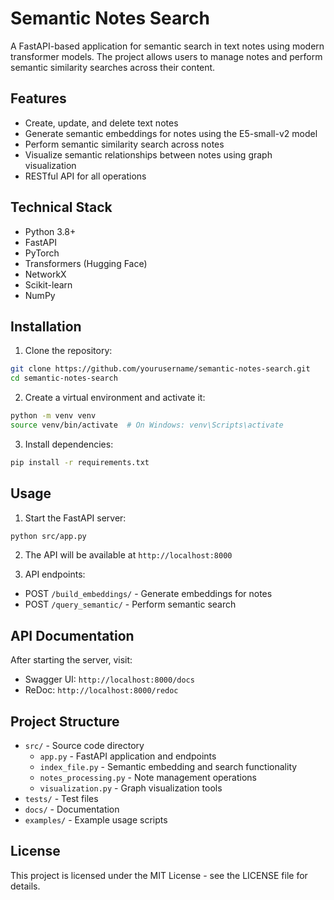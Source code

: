 # Semantic Notes Search

A FastAPI-based application for semantic search in text notes using modern transformer models. The project allows users to manage notes and perform semantic similarity searches across their content.

## Features

- Create, update, and delete text notes
- Generate semantic embeddings for notes using the E5-small-v2 model
- Perform semantic similarity search across notes
- Visualize semantic relationships between notes using graph visualization
- RESTful API for all operations

## Technical Stack

- Python 3.8+
- FastAPI
- PyTorch
- Transformers (Hugging Face)
- NetworkX
- Scikit-learn
- NumPy

## Installation

1. Clone the repository:
```bash
git clone https://github.com/yourusername/semantic-notes-search.git
cd semantic-notes-search
```

2. Create a virtual environment and activate it:
```bash
python -m venv venv
source venv/bin/activate  # On Windows: venv\Scripts\activate
```

3. Install dependencies:
```bash
pip install -r requirements.txt
```

## Usage

1. Start the FastAPI server:
```bash
python src/app.py
```

2. The API will be available at `http://localhost:8000`

3. API endpoints:
- POST `/build_embeddings/` - Generate embeddings for notes
- POST `/query_semantic/` - Perform semantic search

## API Documentation

After starting the server, visit:
- Swagger UI: `http://localhost:8000/docs`
- ReDoc: `http://localhost:8000/redoc`

## Project Structure

- `src/` - Source code directory
  - `app.py` - FastAPI application and endpoints
  - `index_file.py` - Semantic embedding and search functionality
  - `notes_processing.py` - Note management operations
  - `visualization.py` - Graph visualization tools
- `tests/` - Test files
- `docs/` - Documentation
- `examples/` - Example usage scripts

## License

This project is licensed under the MIT License - see the LICENSE file for details.
